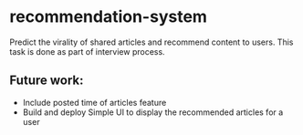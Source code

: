 # recommendation-system
Predict the virality of shared articles and recommend content to users. 
This task is done as part of interview process. 

## Future work:
- Include posted time of articles feature
- Build and deploy Simple UI to display the recommended articles for a user
